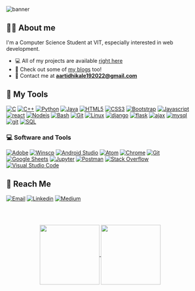 ![banner](banner.gif)

## :man_technologist: About me 

I'm a Computer Science Student at VIT, especially interested in web development.

- :computer: All of my projects are available [right here](https://github.com/aartidhikale)
- :book: Check out some of [my blogs](https://medium.com/@aarti.dhikale20) too!
- :e-mail: Contact me at **aartidhikale192022@gmail.com**


## :toolbox: My Tools

<a href="https://www.w3schools.com/c/"> ![C](https://img.shields.io/badge/C%20Language-purple?style=for-the-badge&logo=c&logoColor=white)</a>
<a href="https://www.w3schools.com/cpp/"> ![C++](https://img.shields.io/badge/C%2B%2B-blue?style=for-the-badge&logo=c%2B%2B&logoColor=white)</a>
<a href="https://www.python.org/"> ![Python](https://img.shields.io/badge/Python-green?style=for-the-badge&logo=python&logoColor=darkgreen)</a>
<a href="https://www.java.com/en/"> ![Java](https://img.shields.io/badge/Java-6b5b4e?style=for-the-badge&logo=java&logoColor=white)</a>
<a href="https://www.w3schools.com/html/"> ![HTML5](https://img.shields.io/badge/html5-%23E34F26.svg?&style=for-the-badge&logo=html5&logoColor=white)</a>
<a href="https://www.w3schools.com/css/"> ![CSS3](https://img.shields.io/badge/css3-%231572B6.svg?&style=for-the-badge&logo=css3&logoColor=white)</a>
<a href="https://getbootstrap.com/"> ![Bootstrap](https://img.shields.io/badge/Bootstrap-8712FB?&style=for-the-badge&logo=bootstrap&logoColor=white)</a>
<a href="https://www.javascript.com/"> ![Javascript](https://img.shields.io/badge/JavaScript-fcdc00?style=for-the-badge&logo=javascript&logoColor=black)</a>
<a href="https://www.w3schools.com/react/default.asp"> ![react](https://img.shields.io/badge/React-blue?style=for-the-badge&logo=react&logoColor=white)</a>
<a href="https://nodejs.org/en/"> ![Nodejs](https://img.shields.io/badge/Node.js-339933?style=for-the-badge&logo=nodedotjs&logoColor=white)</a>
<a href="https://www.gnu.org/software/bash/"> ![Bash](https://img.shields.io/badge/Bash-gray?style=for-the-badge&logo=gnubash&logoColor=white)</a>
<a href="https://git-scm.com/"> ![Git](https://img.shields.io/badge/Git-F05032?style=for-the-badge&logo=git&logoColor=white)</a>
<a href="https://www.linux.org/"> ![Linux](https://img.shields.io/badge/Linux-white?style=for-the-badge&logo=linux&logoColor=black)</a>
<a href="https://www.djangoproject.com/"> ![django](https://img.shields.io/badge/django-black?style=for-the-badge&logo=django&logoColor=white)</a>
<a href="https://flask.palletsprojects.com/en/3.0.x/"> ![flask](https://img.shields.io/badge/flask-white?style=for-the-badge&logo=flask&logoColor=black)</a>
<a href="https://www.w3schools.com/xml/ajax_intro.asp"> ![ajax](https://img.shields.io/badge/ajax-yellow?style=for-the-badge&logo=ajax&logoColor=black)</a>
<a href="https://www.w3schools.com/mysql/default.asp"> ![mysql](https://img.shields.io/badge/mysql-blue?style=for-the-badge&logo=mysql&logoColor=black)</a>
<a href="https://www.w3schools.com/git/default.asp"> ![git](https://img.shields.io/badge/git-orange?style=for-the-badge&logo=git&logoColor=black)</a>
<a href="https://github.com/search?q=user%3ADenverCoder1+is%3Arepo+language%3APHP"><img alt="SQL" src="https://img.shields.io/badge/SQL%20-%23025E8C.svg?logo=amazon-dynamodb&logoColor=white"></a>

### 💻 Software and Tools

<p>
    <a href="#"><img alt="Adobe" src="https://img.shields.io/badge/Adobe%20-%23FF0000.svg?logo=adobe&logoColor=white"></a>
    <a href="#"><img alt="Winscp" src="https://img.shields.io/badge/winscp-blue?logo=winscp&logoColor=black"></a>
    <a href="#"><img alt="Android Studio" src="https://img.shields.io/badge/Android%20Studio-008678.svg?logo=android-studio&logoColor=white"></a>
    <a href="#"><img alt="Atom" src="https://img.shields.io/badge/Atom-3DDC84?logo=atom&logoColor=white"></a>
    <a href="#"><img alt="Chrome" src="https://img.shields.io/badge/Chrome-3DDC84?logo=google-chrome&logoColor=white"></a>
    <a href="#"><img alt="Git" src="https://img.shields.io/badge/Git%20-%23F05033.svg?logo=git&logoColor=white"></a>
    <a href="#"><img alt="Google Sheets" src="https://img.shields.io/badge/Google%20Sheets%20-%2334A853.svg?logo=google%20sheets&logoColor=white"></a>
    <a href="#"><img alt="Jupyter" src="https://img.shields.io/badge/Jupyter%20-%23F37626.svg?logo=Jupyter&logoColor=white"></a>
    <a href="#"><img alt="Postman" src="https://img.shields.io/badge/Postman-FF6C37?logo=postman&logoColor=white"></a>
    <a href="#"><img alt="Stack Overflow" src="https://img.shields.io/badge/-Stack%20Overflow-FE7A16?logo=stack-overflow&logoColor=white"></a>
    <a href="#"><img alt="Visual Studio Code" src="https://img.shields.io/badge/Visual%20Studio%20Code-0078d7.svg?logo=visual-studio-code&logoColor=white"></a>
</p>

## :incoming_envelope: Reach Me

<a href="mailto:aartidhikale192022@gmail.com"> ![Email](https://img.shields.io/badge/Email-red?style=for-the-badge&logo=gmail&logoColor=white)</a>
<a href="https://www.linkedin.com/in/aarti-dhikale-833217192/"> ![Linkedin](https://img.shields.io/badge/LinkedIn-0077B5?style=for-the-badge&logo=linkedin&logoColor=white)</a>
<a href="https://medium.com/@aarti.dhikale20"> ![Medium](https://img.shields.io/badge/Medium-303030?style=for-the-badge&logo=medium&logoColor=white)</a>


<br><br>
 
<p align="center">
  <a href="https://github.com/aartidhikale">
    <img align="center" height="160px" src="https://github-readme-stats.vercel.app/api/?username=aartidhikale&show_icons=true&hide=issues&title_color=fff&icon_color=fb8359&text_color=9f9f9f&bg_color=3E3E3E&hideborder=true" />
  </a>
  <a href="https://github.com/aartidhikale">
    <img align="center" height="160px" src="https://github-readme-stats.vercel.app/api/top-langs/?username=aartidhikale&layout=compact&title_color=fff&icon_color=79ff97&text_color=9f9f9f&bg_color=3E3E3E&hideborder=true&hide=jupyter%20notebook,java,dart,makefile&langs_count=6"/>
  </a>
</p>
